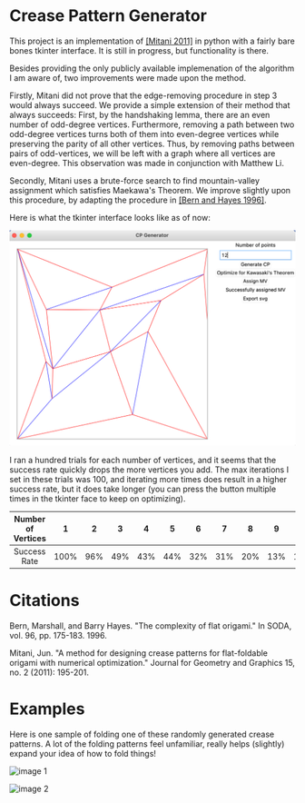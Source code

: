 
# Crease Pattern Generator

This project is an implementation of [[Mitani 2011]](https://citeseerx.ist.psu.edu/document?repid=rep1&type=pdf&doi=285c77274d592f20a3b6d518e1bfae146c8c7632) in python with a fairly bare bones tkinter interface. It is still in progress, but functionality is there.

Besides providing the only publicly available implemenation of the algorithm I am aware of, two improvements were made upon the method.

Firstly, Mitani did not prove that the edge-removing procedure in step 3 would always succeed. We provide a simple extension of their method that always succeeds: First, by the handshaking lemma, there are an even number of odd-degree vertices. Furthermore, removing a path between two odd-degree vertices turns both of them into even-degree vertices while preserving the parity of all other vertices. Thus, by removing paths between pairs of odd-vertices, we will be left with a graph where all vertices are even-degree. This observation was made in conjunction with Matthew Li.

Secondly, Mitani uses a brute-force search to find mountain-valley assignment which satisfies Maekawa's Theorem. We improve slightly upon this procedure, by adapting the procedure in [[Bern and Hayes 1996]](http://graphics8.nytimes.com/packages/blogs/images/BernHayes-1.origami.SODA96.pdf).

Here is what the tkinter interface looks like as of now:

![image info](./examples/interface.png)

I ran a hundred trials for each number of vertices, and it seems that the success rate quickly drops the more vertices you add. The max iterations I set in these trials was 100, and iterating more times does result in a higher success rate, but it does take longer (you can press the button multiple times in the tkinter face to keep on optimizing).

| Number of Vertices| 1 | 2 | 3 | 4 | 5 | 6 | 7 | 8 | 9 | 10 | 11 |
| :---: | :---: | :---: | :---: | :---: | :---: | :---: | :---: | :---: | :---: | :---: | :---: |
| Success Rate | 100% | 96% | 49% | 43% | 44% | 32% | 31% | 20% | 13% | 10% | 6% |

# Citations
Bern, Marshall, and Barry Hayes. "The complexity of flat origami." In SODA, vol. 96, pp. 175-183. 1996.

Mitani, Jun. "A method for designing crease patterns for flat-foldable origami with numerical optimization." Journal for Geometry and Graphics 15, no. 2 (2011): 195-201.

# Examples

Here is one sample of folding one of these randomly generated crease patterns. A lot of the folding patterns feel unfamiliar, really helps (slightly) expand your idea of how to fold things!

![image 1](./examples/IMG_5738.png)


![image 2](./examples/IMG_5739.png)